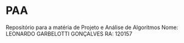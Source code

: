 # PAA
Repositório para a matéria de Projeto e Análise de Algoritmos
Nome: LEONARDO GARBELOTTI GONÇALVES RA: 120157
